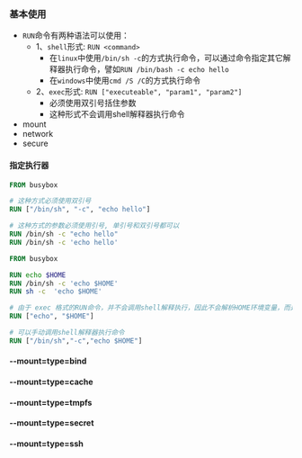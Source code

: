 ### 基本使用

- `RUN`命令有两种语法可以使用：
  - 1、`shell`形式: `RUN <command>`
    - 在`linux`中使用`/bin/sh -c`的方式执行命令，可以通过命令指定其它解释器执行命令，譬如`RUN /bin/bash -c echo hello`
    - 在`windows`中使用`cmd /S /C`的方式执行命令
  - 2、`exec`形式: `RUN ["executeable", "param1", "param2"]`
    - 必须使用双引号括住参数
    - 这种形式不会调用shell解释器执行命令
- mount
- network
- secure

#### 指定执行器

```dockerfile
FROM busybox

# 这种方式必须使用双引号
RUN ["/bin/sh", "-c", "echo hello"]

# 这种方式的参数必须使用引号, 单引号和双引号都可以
RUN /bin/sh -c "echo hello"
RUN /bin/sh -c 'echo hello'
```

```dockerfile
FROM busybox

RUN echo $HOME
RUN /bin/sh -c 'echo $HOME'
RUN sh -c  'echo $HOME'

# 由于 exec 格式的RUN命令，并不会调用shell解释执行，因此不会解析HOME环境变量，而是当作一个普通的字符串
RUN ["echo", "$HOME"]

# 可以手动调用shell解释器执行命令
RUN ["/bin/sh","-c","echo $HOME"]
```

#### --mount=type=bind

#### --mount=type=cache

#### --mount=type=tmpfs

#### --mount=type=secret

#### --mount=type=ssh
